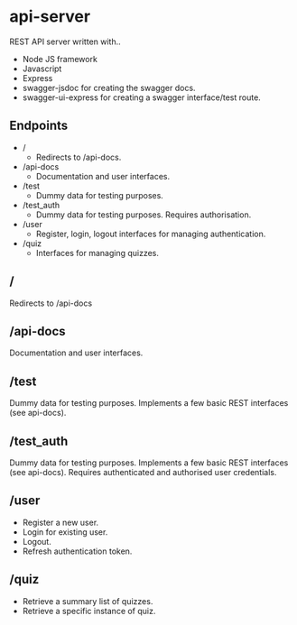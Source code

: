 # api-server

REST API server written with..
* Node JS framework
* Javascript
* Express
* swagger-jsdoc for creating the swagger docs.
* swagger-ui-express for creating a swagger interface/test route.


## Endpoints
* /
  * Redirects to /api-docs.
* /api-docs
  * Documentation and user interfaces.
* /test
  * Dummy data for testing purposes.
* /test_auth
  * Dummy data for testing purposes. Requires authorisation.
* /user
  * Register, login, logout interfaces for managing authentication.
* /quiz
  * Interfaces for managing quizzes.


## /
Redirects to /api-docs


## /api-docs
Documentation and user interfaces.

## /test
Dummy data for testing purposes.
Implements a few basic REST interfaces (see api-docs).

## /test_auth
Dummy data for testing purposes.
Implements a few basic REST interfaces (see api-docs).
Requires authenticated and authorised user credentials.

## /user
* Register a new user.
* Login for existing user.
* Logout.
* Refresh authentication token.

## /quiz
* Retrieve a summary list of quizzes.
* Retrieve a specific instance of quiz.

##